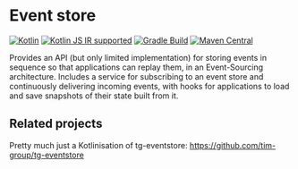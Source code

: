 Event store
===========

[ ![Kotlin](https://img.shields.io/badge/kotlin-1.6.21-blue.svg)](http://kotlinlang.org)
[![Kotlin JS IR supported](https://img.shields.io/badge/Kotlin%2FJS-IR%20supported-yellow)](https://kotl.in/jsirsupported)
[![Gradle Build](https://github.com/araqnid/eventstore/actions/workflows/gradle-build.yml/badge.svg)](https://github.com/araqnid/eventstore/actions/workflows/gradle-build.yml)
[![Maven Central](https://img.shields.io/maven-central/v/org.araqnid.eventstore/eventstore-api.svg)](http://search.maven.org/#search%7Cga%7C1%7Cg%3A%22org.araqnid.eventstore%22%20AND%20a%3A%22eventstore-api%22)

Provides an API (but only limited implementation) for storing events in sequence so that applications can replay them,
in an Event-Sourcing architecture. Includes a service for subscribing to an event store and continuously delivering
incoming events, with hooks for applications to load and save snapshots of their state built from it.

Related projects
----------------

Pretty much just a Kotlinisation of tg-eventstore: https://github.com/tim-group/tg-eventstore
